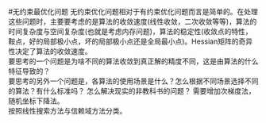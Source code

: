 #无约束最优化问题
无约束优化问题相对于有约束优化问题而言是简单的。在处理这些问题时，主要要考虑的是算法的收敛速度(线性收敛，二次收敛等等)，算法的时间复杂度与空间复杂度(也就是考虑内存问题)，算法的稳定性(收敛点的特性，鞍点，好的局部极小点，坏的局部极小点还是全局最小点)。Hessian矩阵的奇异性决定了算法的收敛速度。  
要思考的一个问题是为啥不同的算法收敛到真正解的精度不同，这是由算法的什么特征导致的？  
要思考的另外一个问题是，各算法的使用场景是什么？怎么根据不同场景选择不同的算法？有什么标准吗？ 怎么解决现实的非教科书的问题？ 
需要增加次梯度法，随机坐标下降法。  
按照线性搜索方法与信赖域方法分类。  
